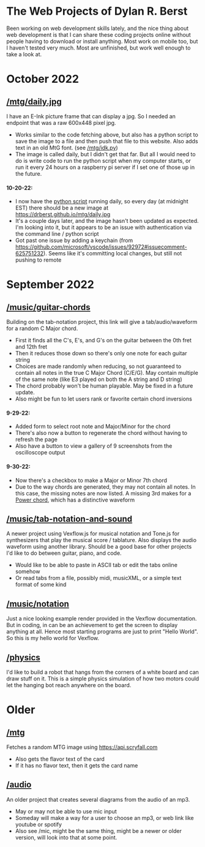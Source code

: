 # The Web Projects of Dylan R. Berst
Been working on web development skills lately, and the nice thing about web development is that I can share these coding projects online without people having to download or install anything. Most work on mobile too, but I haven't tested very much. Most are unfinished, but work well enough to take a look at.

# October 2022
## [/mtg/daily.jpg](https://drberst.github.io/mtg/daily.jpg)
I have an E-Ink picture frame that can display a jpg. So I needed an endpoint that was a raw 600x448 pixel jpg.

- Works similar to the code fetching above, but also has a python script to save the image to a file and then push that file to this website. Also adds text in an old MtG font. (see [/mtg/idk.py](https://github.com/drberst/drberst.github.io/blob/main/mtg/idk.py))
- The image is called daily, but I didn't get that far. But all I would need to do is write code to run the python script when my computer starts, or run it every 24 hours on a raspberry pi server if I set one of those up in the future.

#### 10-20-22:
- I now have the [python script](https://github.com/drberst/drberst.github.io/blob/main/mtg/daily.py) running daily, so every day (at midnight EST) there should be a new image at https://drberst.github.io/mtg/daily.jpg
- It's a couple days later, and the image hasn't been updated as expected. I'm looking into it, but it appears to be an issue with authentication via the command line / python script
- Got past one issue by adding a keychain (from https://github.com/microsoft/vscode/issues/92972#issuecomment-625751232). Seems like it's committing local changes, but still not pushing to remote
# September 2022
## [/music/guitar-chords](https://drberst.github.io/music/guitar-chords)
Building on the tab-notation project, this link will give a tab/audio/waveform for a random C Major chord.
- First it finds all the C's, E's, and G's on the guitar between the 0th fret and 12th fret
- Then it reduces those down so there's only one note for each guitar string
- Choices are made randomly when reducing, so not guaranteed to contain all notes in the true C Major Chord (C/E/G). May contain multiple of the same note (like E3 played on both the A string and D string)
- The chord probably won't be human playable. May be fixed in a future update.
- Also might be fun to let users rank or favorite certain chord inversions

#### 9-29-22:
- Added form to select root note and Major/Minor for the chord
- There's also now a button to regenerate the chord without having to refresh the page
- Also have a button to view a gallery of 9 screenshots from the oscilloscope output

#### 9-30-22:
- Now there's a checkbox to make a Major or Minor 7th chord
- Due to the way chords are generated, they may not contain all notes. In this case, the missing notes are now listed. A missing 3rd makes for a [Power chord](https://en.wikipedia.org/wiki/Power_chord), which has a distinctive waveform

## [/music/tab-notation-and-sound](https://drberst.github.io/music/tab-notation-and-sound)
A newer project using Vexflow.js for musical notation and Tone.js for synthesizers that play the musical score / tablature. Also displays the audio waveform using another library. Should be a good base for other projects I'd like to do between guitar, piano, and code.
- Would like to be able to paste in ASCII tab or edit the tabs online somehow
- Or read tabs from a file, possibly midi, musicXML, or a simple text format of some kind

## [/music/notation](https://drberst.github.io/music/notation)
Just a nice looking example render provided in the Vexflow documentation. But in coding, in can be an achievement to get the screen to display anything at all. Hence most starting programs are just to print "Hello World". So this is my hello world for Vexflow.

## [/physics](https://drberst.github.io/physics)
I'd like to build a robot that hangs from the corners of a white board and can draw stuff on it. This is a simple physics simulation of how two motors could let the hanging bot reach anywhere on the board.

# Older
## [/mtg](https://drberst.github.io/mtg)
Fetches a random MTG image using https://api.scryfall.com
- Also gets the flavor text of the card
- If it has no flavor text, then it gets the card name

## [/audio](https://drberst.github.io/audio)
An older project that creates several diagrams from the audio of an mp3.

- May or may not be able to use mic input
- Someday will make a way for a user to choose an mp3, or web link like youtube or spotify
- Also see /mic, might be the same thing, might be a newer or older version, will look into that at some point.
